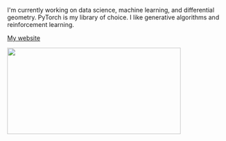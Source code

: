 
I'm currently working on data science, machine learning, and differential geometry. PyTorch is my library of choice. I like generative algorithms and reinforcement learning.

[My website](http://sambrunacini.com/)

<img width="400" height="200" src="https://github-readme-stats.vercel.app/api/top-langs/?username=sam-lb&size_weight=0.15&count_weight=0.5&layout=compact&theme=vision-friendly-dark">

<!--
**sam-lb/sam-lb** is a ✨ _special_ ✨ repository because its `README.md` (this file) appears on your GitHub profile.

Here are some ideas to get you started:

- 🔭 I’m currently working on ...
- 🌱 I’m currently learning ...
- 👯 I’m looking to collaborate on ...
- 🤔 I’m looking for help with ...
- 💬 Ask me about ...
- 📫 How to reach me: ...
- 😄 Pronouns: ...
- ⚡ Fun fact: ...
-->

